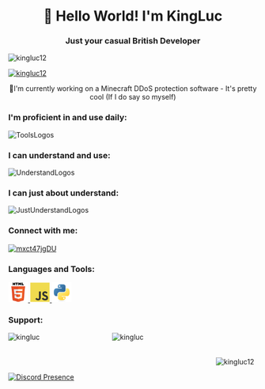 <h1 align="center">👋 Hello World! I'm KingLuc</h1>
<h3 align="center">Just your casual British Developer</h3>

<p align="left"> <img src="https://komarev.com/ghpvc/?username=kingluc12&label=Views&color=000000&style=plastic" alt="kingluc12" /> </p>

<p align="left"> <a href="https://github.com/ryo-ma/github-profile-trophy"><img src="https://github-profile-trophy.vercel.app/?username=kingluc12" alt="kingluc12" /></a> </p>

<p align="center"> 🚧I'm currently working on a Minecraft DDoS protection software - It's pretty cool (If I do say so myself) </p>

<h3 align="left">I'm proficient in and use daily:</h3>

![ToolsLogos](https://skillicons.dev/icons?i=js,nodejs,express,discordjs,html,github,vscode,mongodb,lua,discord)

<h3 align="left">I can understand and use:</h3>

![UnderstandLogos](https://skillicons.dev/icons?i=docker,bash,git,python,nginx)

<h3 align="left">I can just about understand:</h3>

![JustUnderstandLogos](https://skillicons.dev/icons?i=java)

<h3 align="left">Connect with me:</h3>
<p align="left">
<a href="https://discord.gg/mxct47jgDU" target="blank"><img align="center" src="https://raw.githubusercontent.com/rahuldkjain/github-profile-readme-generator/master/src/images/icons/Social/discord.svg" alt="mxct47jgDU" height="30" width="40" /></a>
</p>

<h3 align="left">Languages and Tools:</h3>
<p align="left"> <a href="https://www.w3.org/html/" target="_blank" rel="noreferrer"> <img src="https://raw.githubusercontent.com/devicons/devicon/master/icons/html5/html5-original-wordmark.svg" alt="html5" width="40" height="40"/> </a> <a href="https://developer.mozilla.org/en-US/docs/Web/JavaScript" target="_blank" rel="noreferrer"> <img src="https://raw.githubusercontent.com/devicons/devicon/master/icons/javascript/javascript-original.svg" alt="javascript" width="40" height="40"/> </a> <a href="https://www.python.org" target="_blank" rel="noreferrer"> <img src="https://raw.githubusercontent.com/devicons/devicon/master/icons/python/python-original.svg" alt="python" width="40" height="40"/> </a> </p>

<h3 align="left">Support:</h3>
<p><a href="https://www.buymeacoffee.com/kingluc"> <img align="left" src="https://cdn.buymeacoffee.com/buttons/v2/default-yellow.png" height="50" width="210" alt="kingluc" /></a><a href="https://ko-fi.com/kingluc"> <img align="left" src="https://cdn.ko-fi.com/cdn/kofi3.png?v=3" height="50" width="210" alt="kingluc" /></a></p><br><br>

<p><img align="center" src="https://github-readme-stats.vercel.app/api/top-langs?username=kingluc12&show_icons=true&locale=en&layout=compact" alt="kingluc12" /></p>

[![Discord Presence](https://lanyard.cnrad.dev/api/788654369225703429)](https://discord.com/users/788654369225703429)
